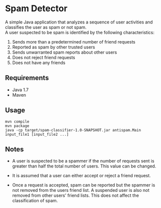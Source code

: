 # Spam Detector

A simple Java application that analyzes a sequence of user activities and classifies the user as spam or not spam.  
A user suspected to be spam is identified by the following characteristics:  
  1. Sends more than a predetermined number of friend requests  
  2. Reported as spam by other trusted users  
  3. Sends unwarranted spam reports about other users  
  4. Does not reject friend requests
  5. Does not have any friends
  
## Requirements

* Java 1.7
* Maven

## Usage

```
mvn compile
mvn package
java -cp target/spam-classifier-1.0-SNAPSHOT.jar antispam.Main input_file1 [input_file2 ...]
```

## Notes

* A user is suspected to be a spammer if the number of requests sent is greater than half the total number of users. This value can be changed.  

* It is assumed that a user can either accept or reject a friend request.  

* Once a request is accepted, spam can be reported but the spammer is not removed from the users friend list. A suspended user is also not removed from other users' friend lists. This does not affect the classification of spam.  
